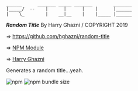 ```
______      _______ _____ _______        _______
|_____/  --    |      |      |    |      |______
|    \_        |    __|__    |    |_____ |______
```
_**Random Title**_ By Harry Ghazni / COPYRIGHT 2019

=> https://github.com/hghazni/random-title

=> [NPM Module](https://www.npmjs.com/package/@hghazni/random-title)

=> [Harry Ghazni](http://www.hghazni.com)



Generates a random title...yeah.

![npm](https://img.shields.io/npm/v/@hghazni/random-title.svg) ![npm bundle size](https://img.shields.io/bundlephobia/min/@hghazni/random-title.svg)